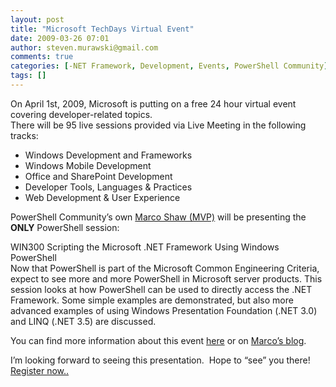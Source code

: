 ```yaml
---
layout: post
title: "Microsoft TechDays Virtual Event"
date: 2009-03-26 07:01
author: steven.murawski@gmail.com
comments: true
categories: [-NET Framework, Development, Events, PowerShell Community]
tags: []
---
```



On April 1st, 2009, Microsoft is putting on a free 24 hour virtual event covering developer-related topics.   <br>There will be 95 live sessions provided via Live Meeting in the following tracks:



*   Windows Development and Frameworks
*   Windows Mobile Development
*   Office and SharePoint Development
*   Developer Tools, Languages &amp; Practices
*   Web Development &amp; User Experience


PowerShell Community’s own <a href="http://marcoshaw.blogspot.com/" target="_blank">Marco Shaw (MVP)</a> will be presenting the **ONLY** PowerShell session:



>

WIN300 Scripting the Microsoft .NET Framework Using Windows PowerShell     <br>Now that PowerShell is part of the Microsoft Common Engineering Criteria, expect to see more and more PowerShell in Microsoft server products. This session looks at how PowerShell can be used to directly access the .NET Framework. Some simple examples are demonstrated, but also more advanced examples of using Windows Presentation Foundation (.NET 3.0) and LINQ (.NET 3.5) are discussed.






You can find more information about this event <a href="http://www.msfttechdays.com/public/sessions.aspx" target="_blank">here</a> or on <a href="http://marcoshaw.blogspot.com/2009/03/free-event-techdays-defy-all-challenges.html" target="_blank">Marco’s blog</a>.&#160; 



I’m looking forward to seeing this presentation.&#160; Hope to “see” you there!&#160; <a href="http://www.msfttechdays.com/Modules/Registration/Submit.aspx" target="_blank">Register now..</a>

